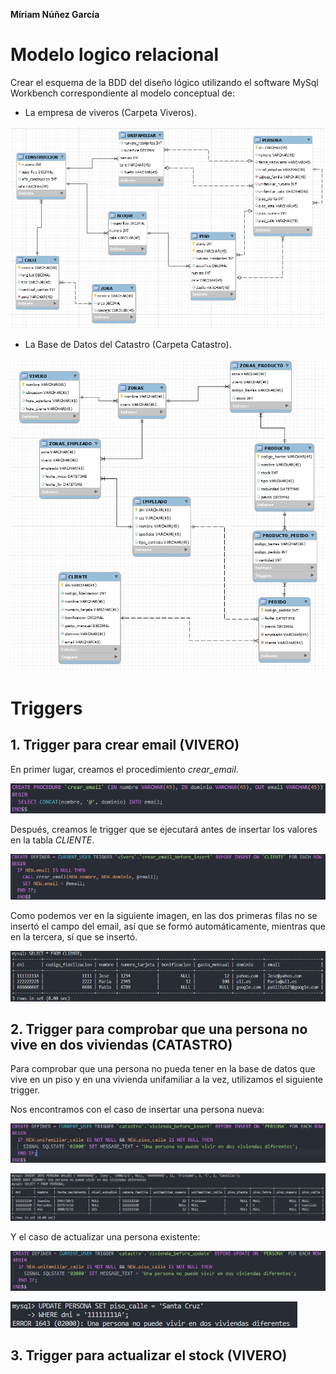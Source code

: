 **Míriam Núñez García**
# Modelo logico relacional

Crear el esquema de la BDD del diseño lógico utilizando el software MySql Workbench correspondiente al modelo conceptual de:

- La empresa de viveros (Carpeta Viveros).

![vivero_workbench](./Catastro/catastro_workbench.png)

- La Base de Datos del Catastro (Carpeta Catastro).

![catastro_workbench](./Viveros/vivero_workbench.png)


# Triggers

## 1. Trigger para crear email (VIVERO)

En primer lugar, creamos el procedimiento *crear_email*.

![crear_email](./Images/crear_email.png)

Después, creamos le trigger que se ejecutará antes de insertar los valores en la tabla *CLIENTE*.

![trigger_email](./Images/trigger_email.png)

Como podemos ver en la siguiente imagen, en las dos primeras filas no se insertó el campo del email, así que se formó automáticamente, mientras que en la tercera, sí que se insertó.

![email](./Images/email.png)


## 2. Trigger para comprobar que una persona no vive en dos viviendas (CATASTRO)

Para comprobar que una persona no pueda tener en la base de datos que vive en un piso y en una vivienda unifamiliar a la vez, utilizamos el siguiente trigger.

Nos encontramos con el caso de insertar una persona nueva:

![insert](./Images/insert.png)

![persona_insert](./Images/persona_insert.png)

Y el caso de actualizar una persona existente:

![update](./Images/update.png)

![persona_update](./Images/persona_update.png)


## 3. Trigger para actualizar el stock (VIVERO)

